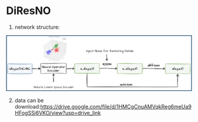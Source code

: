 # DiResNO

1. network structure:

![network](figure\network.jpg)

2. data can be download:https://drive.google.com/file/d/1HMCgCnuAMVqkReg6meUa9HFogSSi6VKO/view?usp=drive_link